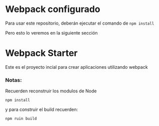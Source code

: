 # Webpack configurado

Para usar este repositorio, deberán ejecutar el comando de ```npm install```

Pero esto lo veremos en la siguiente sección


# Webpack Starter

Este es el proyecto incial para crear aplicaciones utilizando webpack


### Notas:

Recuerden reconstruir los modulos de Node
```
npm install
```
y para construir el build recuerden:

```
npm ruin build
